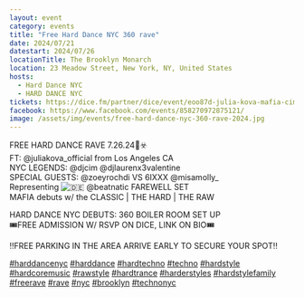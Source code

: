 ```yaml
---
layout: event
category: events
title: "Free Hard Dance NYC 360 rave"
date: 2024/07/21
datestart: 2024/07/26
locationTitle: The Brooklyn Monarch
location: 23 Meadow Street, New York, NY, United States
hosts:
  - Hard Dance NYC
  - HARD DANCE NYC
tickets: https://dice.fm/partner/dice/event/eoo87d-julia-kova-mafia-cim-lauren-valentine-26th-jul-the-wood-shop-new-york-city-tickets
facebook: https://www.facebook.com/events/858270972875121/
image: /assets/img/events/free-hard-dance-nyc-360-rave-2024.jpg
---
```


FREE HARD DANCE RAVE 7.26.24🗽☣️  
FT: @juliakova\_official from Los Angeles CA  
NYC LEGENDS: @djcim @djlaurenx3valentine  
SPECIAL GUESTS: @zoeyrochdi VS 6IXXX @misamolly\_  
Representing ![🇩🇪](https://static.xx.fbcdn.net/images/emoji.php/v9/t75/2/16/1f1e9_1f1ea.png) @beatnatic FAREWELL SET  
MAFIA debuts w/ the CLASSIC | THE HARD | THE RAW

HARD DANCE NYC DEBUTS: 360 BOILER ROOM SET UP  
🎟️FREE ADMISSION W/ RSVP ON DICE, LINK ON BIO🎟️

‼️FREE PARKING IN THE AREA ARRIVE EARLY TO SECURE YOUR SPOT‼️

[#harddancenyc](https://www.facebook.com/hashtag/harddancenyc?__eep__=6&__cft__[0]=AZWShFk75ixFEsOK184IaTeOx6UyauEiyR2u0Tunwb_RFSP8V2NrCp-6bmizSgIutQGKy-phAJJWAiXbbARnrTDGC8dzP0nJoERyUob_HntVU7bSY26bYiEPRiZvqN_59mRTxu6dudZ-q9fRnphbnm4lnicI9elul1mvPzTXD3XGpA&__tn__=q) [#harddance](https://www.facebook.com/hashtag/harddance?__eep__=6&__cft__[0]=AZWShFk75ixFEsOK184IaTeOx6UyauEiyR2u0Tunwb_RFSP8V2NrCp-6bmizSgIutQGKy-phAJJWAiXbbARnrTDGC8dzP0nJoERyUob_HntVU7bSY26bYiEPRiZvqN_59mRTxu6dudZ-q9fRnphbnm4lnicI9elul1mvPzTXD3XGpA&__tn__=q) [#hardtechno](https://www.facebook.com/hashtag/hardtechno?__eep__=6&__cft__[0]=AZWShFk75ixFEsOK184IaTeOx6UyauEiyR2u0Tunwb_RFSP8V2NrCp-6bmizSgIutQGKy-phAJJWAiXbbARnrTDGC8dzP0nJoERyUob_HntVU7bSY26bYiEPRiZvqN_59mRTxu6dudZ-q9fRnphbnm4lnicI9elul1mvPzTXD3XGpA&__tn__=q) [#techno](https://www.facebook.com/hashtag/techno?__eep__=6&__cft__[0]=AZWShFk75ixFEsOK184IaTeOx6UyauEiyR2u0Tunwb_RFSP8V2NrCp-6bmizSgIutQGKy-phAJJWAiXbbARnrTDGC8dzP0nJoERyUob_HntVU7bSY26bYiEPRiZvqN_59mRTxu6dudZ-q9fRnphbnm4lnicI9elul1mvPzTXD3XGpA&__tn__=q) [#hardstyle](https://www.facebook.com/hashtag/hardstyle?__eep__=6&__cft__[0]=AZWShFk75ixFEsOK184IaTeOx6UyauEiyR2u0Tunwb_RFSP8V2NrCp-6bmizSgIutQGKy-phAJJWAiXbbARnrTDGC8dzP0nJoERyUob_HntVU7bSY26bYiEPRiZvqN_59mRTxu6dudZ-q9fRnphbnm4lnicI9elul1mvPzTXD3XGpA&__tn__=q) [#hardcoremusic](https://www.facebook.com/hashtag/hardcoremusic?__eep__=6&__cft__[0]=AZWShFk75ixFEsOK184IaTeOx6UyauEiyR2u0Tunwb_RFSP8V2NrCp-6bmizSgIutQGKy-phAJJWAiXbbARnrTDGC8dzP0nJoERyUob_HntVU7bSY26bYiEPRiZvqN_59mRTxu6dudZ-q9fRnphbnm4lnicI9elul1mvPzTXD3XGpA&__tn__=q) [#rawstyle](https://www.facebook.com/hashtag/rawstyle?__eep__=6&__cft__[0]=AZWShFk75ixFEsOK184IaTeOx6UyauEiyR2u0Tunwb_RFSP8V2NrCp-6bmizSgIutQGKy-phAJJWAiXbbARnrTDGC8dzP0nJoERyUob_HntVU7bSY26bYiEPRiZvqN_59mRTxu6dudZ-q9fRnphbnm4lnicI9elul1mvPzTXD3XGpA&__tn__=q) [#hardtrance](https://www.facebook.com/hashtag/hardtrance?__eep__=6&__cft__[0]=AZWShFk75ixFEsOK184IaTeOx6UyauEiyR2u0Tunwb_RFSP8V2NrCp-6bmizSgIutQGKy-phAJJWAiXbbARnrTDGC8dzP0nJoERyUob_HntVU7bSY26bYiEPRiZvqN_59mRTxu6dudZ-q9fRnphbnm4lnicI9elul1mvPzTXD3XGpA&__tn__=q) [#harderstyles](https://www.facebook.com/hashtag/harderstyles?__eep__=6&__cft__[0]=AZWShFk75ixFEsOK184IaTeOx6UyauEiyR2u0Tunwb_RFSP8V2NrCp-6bmizSgIutQGKy-phAJJWAiXbbARnrTDGC8dzP0nJoERyUob_HntVU7bSY26bYiEPRiZvqN_59mRTxu6dudZ-q9fRnphbnm4lnicI9elul1mvPzTXD3XGpA&__tn__=q) [#hardstylefamily](https://www.facebook.com/hashtag/hardstylefamily?__eep__=6&__cft__[0]=AZWShFk75ixFEsOK184IaTeOx6UyauEiyR2u0Tunwb_RFSP8V2NrCp-6bmizSgIutQGKy-phAJJWAiXbbARnrTDGC8dzP0nJoERyUob_HntVU7bSY26bYiEPRiZvqN_59mRTxu6dudZ-q9fRnphbnm4lnicI9elul1mvPzTXD3XGpA&__tn__=q) [#freerave](https://www.facebook.com/hashtag/freerave?__eep__=6&__cft__[0]=AZWShFk75ixFEsOK184IaTeOx6UyauEiyR2u0Tunwb_RFSP8V2NrCp-6bmizSgIutQGKy-phAJJWAiXbbARnrTDGC8dzP0nJoERyUob_HntVU7bSY26bYiEPRiZvqN_59mRTxu6dudZ-q9fRnphbnm4lnicI9elul1mvPzTXD3XGpA&__tn__=q) [#rave](https://www.facebook.com/hashtag/rave?__eep__=6&__cft__[0]=AZWShFk75ixFEsOK184IaTeOx6UyauEiyR2u0Tunwb_RFSP8V2NrCp-6bmizSgIutQGKy-phAJJWAiXbbARnrTDGC8dzP0nJoERyUob_HntVU7bSY26bYiEPRiZvqN_59mRTxu6dudZ-q9fRnphbnm4lnicI9elul1mvPzTXD3XGpA&__tn__=q) [#nyc](https://www.facebook.com/hashtag/nyc?__eep__=6&__cft__[0]=AZWShFk75ixFEsOK184IaTeOx6UyauEiyR2u0Tunwb_RFSP8V2NrCp-6bmizSgIutQGKy-phAJJWAiXbbARnrTDGC8dzP0nJoERyUob_HntVU7bSY26bYiEPRiZvqN_59mRTxu6dudZ-q9fRnphbnm4lnicI9elul1mvPzTXD3XGpA&__tn__=q) [#brooklyn](https://www.facebook.com/hashtag/brooklyn?__eep__=6&__cft__[0]=AZWShFk75ixFEsOK184IaTeOx6UyauEiyR2u0Tunwb_RFSP8V2NrCp-6bmizSgIutQGKy-phAJJWAiXbbARnrTDGC8dzP0nJoERyUob_HntVU7bSY26bYiEPRiZvqN_59mRTxu6dudZ-q9fRnphbnm4lnicI9elul1mvPzTXD3XGpA&__tn__=q) [#technonyc](https://www.facebook.com/hashtag/technonyc?__eep__=6&__cft__[0]=AZWShFk75ixFEsOK184IaTeOx6UyauEiyR2u0Tunwb_RFSP8V2NrCp-6bmizSgIutQGKy-phAJJWAiXbbARnrTDGC8dzP0nJoERyUob_HntVU7bSY26bYiEPRiZvqN_59mRTxu6dudZ-q9fRnphbnm4lnicI9elul1mvPzTXD3XGpA&__tn__=q)